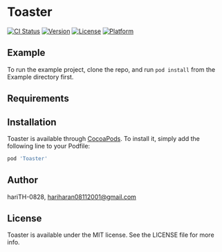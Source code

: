 # Toaster

[![CI Status](https://img.shields.io/travis/hariTH-0828/Toaster.svg?style=flat)](https://travis-ci.org/hariTH-0828/Toaster)
[![Version](https://img.shields.io/cocoapods/v/Toaster.svg?style=flat)](https://cocoapods.org/pods/Toaster)
[![License](https://img.shields.io/cocoapods/l/Toaster.svg?style=flat)](https://cocoapods.org/pods/Toaster)
[![Platform](https://img.shields.io/cocoapods/p/Toaster.svg?style=flat)](https://cocoapods.org/pods/Toaster)

## Example

To run the example project, clone the repo, and run `pod install` from the Example directory first.

## Requirements

## Installation

Toaster is available through [CocoaPods](https://cocoapods.org). To install
it, simply add the following line to your Podfile:

```ruby
pod 'Toaster'
```

## Author

hariTH-0828, hariharan08112001@gmail.com

## License

Toaster is available under the MIT license. See the LICENSE file for more info.
